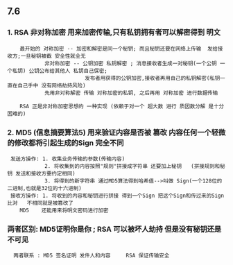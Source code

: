 ## 7.6
### 1. RSA 非对称加密  用来加密传输,只有私钥拥有者可以解密得到 明文
        最开始的 对称加密 -- 加密和解密是同一个秘钥; 而且秘钥还要在网络上传输  发给接收方;一旦秘钥被截 安全性就全无
                非对称加密 -- 公钥加密 私钥解密 ; 消息接收者生成一对秘钥(一个公钥 一个私钥) 公钥公布给其他人 私钥自己保密;
                             发布者用获得的公钥加密,接收者再用自己的私钥解密(私钥一直在自己手中 没有网络劫持风险)
                先用非对称解密 传输 对称加密的私钥, 之后再用 对称加密 进行数据传输
                
        RSA 正是非对称加密思想的 一种实现 (依赖于对一个 超大数 进行 质因数分解 是十分困难的)
 
### 2. MD5 (信息摘要算法5) 用来验证内容是否被 篡改   内容任何一个轻微的修改都将引起生成的Sign 完全不同
     发送方操作: 1. 收集业务传输的参数(传输内容)
                2. 将收集到的内容按照"规则"拼接成字符串 还要加上秘钥   (拼接规则和秘钥 发送和接收方要约定相同)
                3. 将得到的新字符串 通过MD5算法得到哈希值-->叫做 Sign(一个128位的二进制,也就是32位的十六进制)
     接收方操作: 1. 将收到的内容和秘钥进行拼接 得到一个Sign 把这个Sign和传过来的Sign比对   不相同就是被篡改了                       
        MD5    还能用来将明文密码进行加密
        
###   两者区别: MD5证明你是你 ; RSA 可以被坏人劫持 但是没有秘钥还是不可见
      两者联系 : MD5 签名证明 发件人和内容     RSA 保证传输安全
